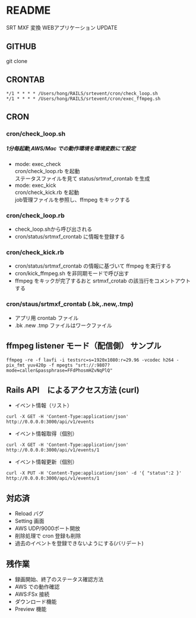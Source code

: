 # README

SRT MXF 変換 WEBアプリケーション
UPDATE

## GITHUB
git clone 

## CRONTAB
```
*/1 * * * * /Users/hong/RAILS/srtevent/cron/check_loop.sh 
*/1 * * * * /Users/hong/RAILS/srtevent/cron/exec_ffmpeg.sh
```

## CRON
### cron/check_loop.sh  
##### 1分毎起動,AWS/Mac での動作環境を環境変数にて設定
- mode: exec_check  
cron/check_loop.rb を起動  
ステータスファイルを見て status/srtmxf_crontab を生成  
- mode: exec_kick  
cron/check_kick.rb を起動  
job管理ファイルを参照し、ffmpeg をキックする

### cron/check_loop.rb  
- check_loop.shから呼び出される
- cron/status/srtmxf_crontab に情報を登録する
  
### cron/check_kick.rb  
- cron/status/srtmxf_crontab の情報に基づいて ffmpeg を実行する
- cron/kick_ffmpeg.sh を非同期モードで呼び出す
- ffmpeg をキックが完了するおと srtmxf_crotab の該当行をコメントアウトする
  
### cron/staus/srtmxf_crontab (.bk,.new,.tmp)
- アプリ用 crontab ファイル  
- .bk .new .tmp ファイルはワークファイル

## ffmpeg listener モード（配信側） サンプル
```
ffmpeg -re -f lavfi -i testsrc=s=1920x1080:r=29.96 -vcodec h264 -pix_fmt yuv420p -f mpegts "srt://:9807?mode=caller&passphrase=FFdPhosmHZvNqPlQ"
```

## Rails API　によるアクセス方法 (curl)
- イベント情報（リスト）
```
curl -X GET -H 'Content-Type:application/json' http://0.0.0.0:3000/api/v1/events
```
- イベント情報取得（個別）
```
curl -X GET -H 'Content-Type:application/json' http://0.0.0.0:3000/api/v1/events/1
```
- イベント情報更新（個別）
```
curl -X PUT -H 'Content-Type:application/json' -d '{ "status":2 }' http://0.0.0.0:3000/api/v1/events/1
```

## 対応済
- Reload バグ
- Setting 画面
- AWS UDP/9000ポート開放
- 削除処理で cron 登録も削除
- 過去のイベントを登録できないようにする(バリデート)

## 残作業
- 録画開始、終了のステータス確認方法
- AWS での動作確認
- AWS:FSx 接続
- ダウンロード機能
- Preview 機能
